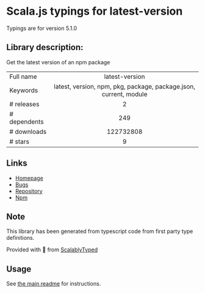 
# Scala.js typings for latest-version

Typings are for version 5.1.0

## Library description:
Get the latest version of an npm package

|                    |                 |
| ------------------ | :-------------: |
| Full name          | latest-version |
| Keywords           | latest, version, npm, pkg, package, package.json, current, module |
| # releases         | 2 |
| # dependents       | 249 |
| # downloads        | 122732808 |
| # stars            | 9 |

## Links
- [Homepage](https://github.com/sindresorhus/latest-version#readme)
- [Bugs](https://github.com/sindresorhus/latest-version/issues)
- [Repository](https://github.com/sindresorhus/latest-version)
- [Npm](https://www.npmjs.com/package/latest-version)
    


## Note
This library has been generated from typescript code from first party type definitions.

Provided with :purple_heart: from [ScalablyTyped](https://github.com/oyvindberg/ScalablyTyped)

## Usage
See [the main readme](../../readme.md) for instructions.



